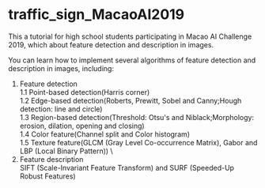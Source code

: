 # traffic_sign_MacaoAI2019
This a tutorial for high school students participating in Macao AI Challenge 2019, which about feature detection and description in images.

You can learn how to implement several algorithms of feature detection and description in images, including: 
1. Feature detection \
   1.1 Point-based detection(Harris corner) \
   1.2 Edge-based detection(Roberts, Prewitt, Sobel and Canny;Hough detection: line and circle) \
   1.3 Region-based detection(Threshold: Otsu's and Niblack;Morphology: erosion, dilation, opening and closing) \
   1.4 Color feature(Channel split and Color histogram) \
   1.5 Texture feature(GLCM (Gray Level Co-occurrence Matrix), Gabor and LBP (Local Binary Pattern)) \
2. Feature description \
   SIFT (Scale-Invariant Feature Transform) and SURF (Speeded-Up Robust Features) 
   
